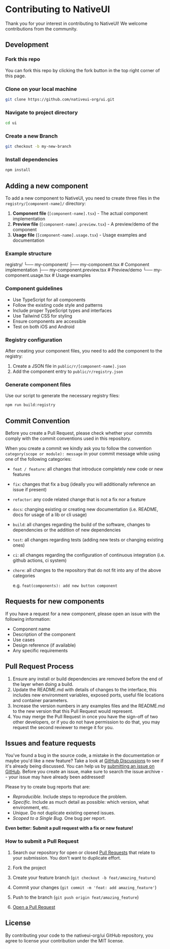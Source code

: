 # Contributing to NativeUI

Thank you for your interest in contributing to NativeUI! We welcome contributions from the community.

## Development

### Fork this repo

You can fork this repo by clicking the fork button in the top right corner of this page.

### Clone on your local machine

```bash
git clone https://github.com/nativeui-org/ui.git
```

### Navigate to project directory

```bash
cd ui
```

### Create a new Branch

```bash
git checkout -b my-new-branch
```

### Install dependencies

```bash
npm install
```

## Adding a new component

To add a new component to NativeUI, you need to create three files in the `registry/[component-name]/` directory:

1. **Component file** (`[component-name].tsx`) - The actual component implementation
2. **Preview file** (`[component-name].preview.tsx`) - A preview/demo of the component
3. **Usage file** (`[component-name].usage.tsx`) - Usage examples and documentation

### Example structure
registry/
└── my-component/
├── my-component.tsx          # Component implementation
├── my-component.preview.tsx  # Preview/demo
└── my-component.usage.tsx    # Usage examples

### Component guidelines

- Use TypeScript for all components
- Follow the existing code style and patterns
- Include proper TypeScript types and interfaces
- Use Tailwind CSS for styling
- Ensure components are accessible
- Test on both iOS and Android

### Registry configuration

After creating your component files, you need to add the component to the registry:

1. Create a JSON file in `public/r/[component-name].json`
2. Add the component entry to `public/r/registry.json`

### Generate component files

Use our script to generate the necessary registry files:

```bash
npm run build:registry
```

## Commit Convention

Before you create a Pull Request, please check whether your commits comply with
the commit conventions used in this repository.

When you create a commit we kindly ask you to follow the convention
`category(scope or module): message` in your commit message while using one of
the following categories:

- `feat / feature`: all changes that introduce completely new code or new
  features
- `fix`: changes that fix a bug (ideally you will additionally reference an
  issue if present)
- `refactor`: any code related change that is not a fix nor a feature
- `docs`: changing existing or creating new documentation (i.e. README, docs for
  usage of a lib or cli usage)
- `build`: all changes regarding the build of the software, changes to
  dependencies or the addition of new dependencies
- `test`: all changes regarding tests (adding new tests or changing existing
  ones)
- `ci`: all changes regarding the configuration of continuous integration (i.e.
  github actions, ci system)
- `chore`: all changes to the repository that do not fit into any of the above
  categories

  e.g. `feat(components): add new button component`

## Requests for new components

If you have a request for a new component, please open an issue with the following information:

- Component name
- Description of the component
- Use cases
- Design reference (if available)
- Any specific requirements

## Pull Request Process

1. Ensure any install or build dependencies are removed before the end of the layer when doing a build.
2. Update the README.md with details of changes to the interface, this includes new environment variables, exposed ports, useful file locations and container parameters.
3. Increase the version numbers in any examples files and the README.md to the new version that this Pull Request would represent.
4. You may merge the Pull Request in once you have the sign-off of two other developers, or if you do not have permission to do that, you may request the second reviewer to merge it for you.

## Issues and feature requests

You've found a bug in the source code, a mistake in the documentation or maybe you'd like a new feature? Take a look at [GitHub Discussions](https://github.com/nativeui-org/ui/discussions) to see if it's already being discussed. You can help us by [submitting an issue on GitHub](https://github.com/nativeui-org/ui/issues). Before you create an issue, make sure to search the issue archive -- your issue may have already been addressed!

Please try to create bug reports that are:

- _Reproducible._ Include steps to reproduce the problem.
- _Specific._ Include as much detail as possible: which version, what environment, etc.
- _Unique._ Do not duplicate existing opened issues.
- _Scoped to a Single Bug._ One bug per report.

**Even better: Submit a pull request with a fix or new feature!**

### How to submit a Pull Request

1. Search our repository for open or closed
   [Pull Requests](https://github.com/nativeui-org/ui/pulls)
   that relate to your submission. You don't want to duplicate effort.

2. Fork the project

3. Create your feature branch (`git checkout -b feat/amazing_feature`)

4. Commit your changes (`git commit -m 'feat: add amazing_feature'`)

5. Push to the branch (`git push origin feat/amazing_feature`)

6. [Open a Pull Request](https://github.com/nativeui-org/ui/compare?expand=1)

## License

By contributing your code to the nativeui-org/ui GitHub repository, you agree to license your contribution under the MIT license.